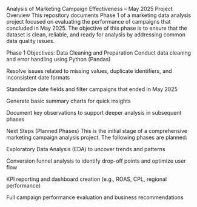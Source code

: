 Analysis of Marketing Campaign Effectiveness – May 2025
Project Overview
This repository documents Phase 1 of a marketing data analysis project focused on evaluating the performance of campaigns that concluded in May 2025. The objective of this phase is to ensure that the dataset is clean, reliable, and ready for analysis by addressing common data quality issues.

Phase 1 Objectives: Data Cleaning and Preparation
Conduct data cleaning and error handling using Python (Pandas)

Resolve issues related to missing values, duplicate identifiers, and inconsistent date formats

Standardize date fields and filter campaigns that ended in May 2025

Generate basic summary charts for quick insights

Document key observations to support deeper analysis in subsequent phases

Next Steps (Planned Phases)
This is the initial stage of a comprehensive marketing campaign analysis project. The following phases are planned:

Exploratory Data Analysis (EDA) to uncover trends and patterns

Conversion funnel analysis to identify drop-off points and optimize user flow

KPI reporting and dashboard creation (e.g., ROAS, CPL, regional performance)

Full campaign performance evaluation and business recommendations


